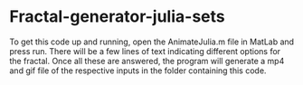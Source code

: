 # Fractal-generator-julia-sets
To get this code up and running, open the AnimateJulia.m file in MatLab and press run. 
There will be a few lines of text indicating different options for the fractal.
Once all these are answered, the program will generate a mp4 and gif file of the respective inputs in the folder containing this code.

